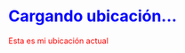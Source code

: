 <!DOCTYPE html>
<html>
<head>
<meta charset="UTF-8">
<title>Mi ubicación GPS</title>
</head>
<body>
 <h1 style="color:blue; id="location">Cargando ubicación...</h1>
<script>
if (navigator.geolocation) {
 navigator.geolocation.getCurrentPosition(function(position) {
 var latitude = position.coords.latitude;
 var longitude = position.coords.longitude;
 document.getElementById("location").innerHTML =
 "Latitud: " + latitude + "<br>Longitud: " + longitude;
 
}); 
} else {

 document.getElementById("location").innerHTML =
"Lo siento, tu navegador no soporta la ubicación GPS.";
}
</script>
<p style="color:red;">Esta es mi ubicación actual</p>
</body>
</html>
